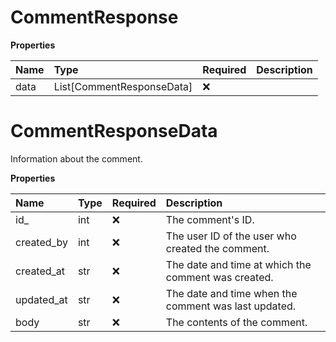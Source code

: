 # CommentResponse

**Properties**

| Name | Type                      | Required | Description |
| :--- | :------------------------ | :------- | :---------- |
| data | List[CommentResponseData] | ❌       |             |

# CommentResponseData

Information about the comment.

**Properties**

| Name       | Type | Required | Description                                          |
| :--------- | :--- | :------- | :--------------------------------------------------- |
| id\_       | int  | ❌       | The comment's ID.                                    |
| created_by | int  | ❌       | The user ID of the user who created the comment.     |
| created_at | str  | ❌       | The date and time at which the comment was created.  |
| updated_at | str  | ❌       | The date and time when the comment was last updated. |
| body       | str  | ❌       | The contents of the comment.                         |

<!-- This file was generated by liblab | https://liblab.com/ -->
